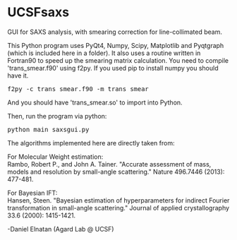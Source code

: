 # UCSFsaxs
GUI for SAXS analysis, with smearing correction for line-collimated beam.

This Python program uses PyQt4, Numpy, Scipy, Matplotlib and Pyqtgraph (which is included here in a folder).
It also uses a routine written in Fortran90 to speed up the smearing matrix calculation. You need to compile 'trans_smear.f90' using f2py. If you used pip to install numpy you should have it.
<pre>
f2py -c trans_smear.f90 -m trans_smear
</pre>
And you should have 'trans_smear.so' to import into Python.

Then, run the program via python:
<pre>
python main_saxsgui.py
</pre>

The algorithms implemented here are directly taken from:<br>
<p>For Molecular Weight estimation:<br>
Rambo, Robert P., and John A. Tainer. "Accurate assessment of mass, models and resolution by small-angle scattering." Nature 496.7446 (2013): 477-481. 

<p>For Bayesian IFT:<br>
Hansen, Steen. "Bayesian estimation of hyperparameters for indirect Fourier transformation in small-angle scattering." Journal of applied crystallography 33.6 (2000): 1415-1421.


-Daniel Elnatan (Agard Lab @ UCSF)
